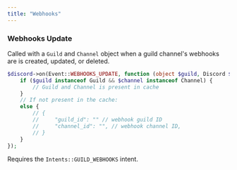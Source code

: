 ```yaml
---
title: "Webhooks"
---
```


### Webhooks Update

Called with a `Guild` and `Channel` object when a guild channel's webhooks are is created, updated, or deleted.

```php
$discord->on(Event::WEBHOOKS_UPDATE, function (object $guild, Discord $discord, object $channel) {
    if ($guild instanceof Guild && $channel instanceof Channel) {
        // Guild and Channel is present in cache
    }
    // If not present in the cache:
    else {
        // {
        //     "guild_id": "" // webhook guild ID
        //     "channel_id": "", // webhook channel ID,
        // }
    }
});
```

Requires the `Intents::GUILD_WEBHOOKS` intent.
